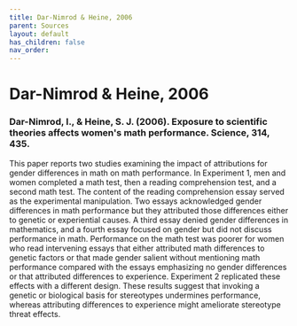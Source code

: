 ```yaml
---
title: Dar-Nimrod & Heine, 2006
parent: Sources
layout: default
has_children: false
nav_order: 
---
```


# Dar-Nimrod & Heine, 2006

### Dar-Nimrod, I., & Heine, S. J. (2006). Exposure to scientific theories affects women's math performance. Science, 314, 435.

This paper reports two studies examining the impact of attributions for gender differences in math on math performance. In Experiment 1, men and women completed a math test, then a reading comprehension test, and a second math test. The content of the reading comprehension essay served as the experimental manipulation. Two essays acknowledged gender differences in math performance but they attributed those differences either to genetic or experiential causes. A third essay denied gender differences in mathematics, and a fourth essay focused on gender but did not discuss performance in math. Performance on the math test was poorer for women who read intervening essays that either attributed math differences to genetic factors or that made gender salient without mentioning math performance compared with the essays emphasizing no gender differences or that attributed differences to experience. Experiment 2 replicated these effects with a different design. These results suggest that invoking a genetic or biological basis for stereotypes undermines performance, whereas attributing differences to experience might ameliorate stereotype threat effects.
